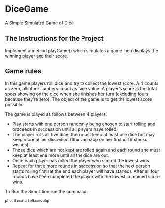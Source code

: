 # DiceGame
A Simple Simulated Game of Dice 

## The Instructions for the Project
Implement a method playGame() which simulates a game then
displays the winning player and their score.

## Game rules
In this game players roll dice and try to collect the lowest score. A 4 counts as zero, all other
numbers count as face value. A player’s score is the total spots showing on the dice when she
finishes her turn (excluding fours because they’re zero). The object of the game is to get the lowest
score possible.

The game is played as follows between 4 players:
- Play starts with one person randomly being chosen to start rolling and proceeds in
succession until all players have rolled.
- The player rolls all five dice, then must keep at least one dice but may keep more at her
discretion (She can stop on her first roll if she so wishes).
- Those dice which are not kept are rolled again and each round she must keep at least one
more until all the dice are out.
- Once each player has rolled the player who scored the lowest wins.
- Repeat for three more rounds in succession so that the next person starts rolling first (at
the end each player will have started).
After all four rounds have been completed the player with the lowest combined score wins.

To Run the Simulation run the command:

```php SimulateGame.php```

